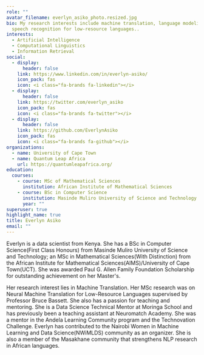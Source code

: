 ```yaml
---
role: ""
avatar_filename: everlyn_asiko_photo.resized.jpg
bio: My research interests include machine translation, language modeling and
  speech recognition for low-resource languages..
interests:
  - Artificial Intelligence
  - Computational Linguistics
  - Information Retrieval
social:
  - display:
      header: false
    link: https://www.linkedin.com/in/everlyn-asiko/
    icon_pack: fas
    icon: <i class="fa-brands fa-linkedin"></i>
  - display:
      header: false
    link: https://twitter.com/everlyn_asiko
    icon_pack: fas
    icon: <i class="fa-brands fa-twitter"></i>
  - display:
      header: false
    link: https://github.com/EverlynAsiko
    icon_pack: fas
    icon: <i class="fa-brands fa-github"></i>
organizations:
  - name: University of Cape Town
  - name: Quantum Leap Africa
    url: https://quantumleapafrica.org/
education:
  courses:
    - course: MSc of Mathematical Sciences
      institution: African Institute of Mathematical Sciences
    - course: BSc in Computer Science
      institution: Masinde Muliro University of Science and Technology
      year: ""
superuser: true
highlight_name: true
title: Everlyn Asiko
email: ""
---
```

Everlyn is a data scientist from Kenya. She has a BSc in Computer Science(First Class Honours) from Masinde Muliro University of Science and Technology; an MSc in Mathematical Sciences(With Distinction) from the African Institute for Mathematical Sciences(AIMS)/University of Cape Town(UCT). She was awarded Paul G. Allen Family Foundation Scholarship for outstanding achievement on her Master's.

Her research interest lies in Machine Translation. Her MSc research was on Neural Machine Translation for Low-Resource Languages supervised by Professor Bruce Bassett. She also has a passion for teaching and mentoring. She is a Data Science Technical Mentor at Moringa School and has previously been a teaching assistant at Neuromatch Academy. She was a mentor in the Andela Learning Community program and the Technovation Challenge. Everlyn has contributed to the Nairobi Women in Machine Learning and Data Science(NWiMLDS) community as an organizer. She is also a member of the Masakhane community that strengthens NLP research in African languages.